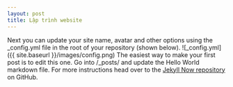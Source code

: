 ```yaml
---
layout: post
title: Lập trình website
---
```

Next you can update your site name, avatar and other options using the _config.yml file in the root of your repository (shown below).
![_config.yml]({{ site.baseurl }}/images/config.png)
The easiest way to make your first post is to edit this one. Go into /_posts/ and update the Hello World markdown file. For more instructions head over to the [Jekyll Now repository](https://github.com/barryclark/jekyll-now) on GitHub.